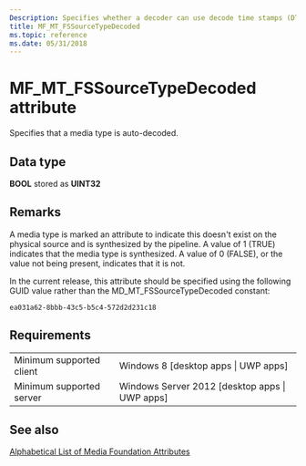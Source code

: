 ```yaml
---
Description: Specifies whether a decoder can use decode time stamps (DTS) when setting time stamps.
title: MF_MT_FSSourceTypeDecoded
ms.topic: reference
ms.date: 05/31/2018
---
```


# MF\_MT\_FSSourceTypeDecoded attribute

Specifies that a media type is auto-decoded.

## Data type

**BOOL** stored as **UINT32**


## Remarks
A media type is marked an attribute to indicate this doesn't exist on the physical source and is synthesized by the pipeline. A value of 1 (TRUE) indicates that the media type is synthesized. A value of 0 (FALSE), or the value not being present, indicates that it is not.

In the current release, this attribute should be specified using the following GUID value rather than the MD_MT_FSSourceTypeDecoded constant:

```ea031a62-8bbb-43c5-b5c4-572d2d231c18```


## Requirements



|                                     |                                                                                    |
|-------------------------------------|------------------------------------------------------------------------------------|
| Minimum supported client<br/> | Windows 8 \[desktop apps \| UWP apps\]<br/>                                  |
| Minimum supported server<br/> | Windows Server 2012 \[desktop apps \| UWP apps\]<br/>                        |



## See also

<dl> <dt>

[Alphabetical List of Media Foundation Attributes](alphabetical-list-of-media-foundation-attributes.md)
</dt> </dl>

 

 




